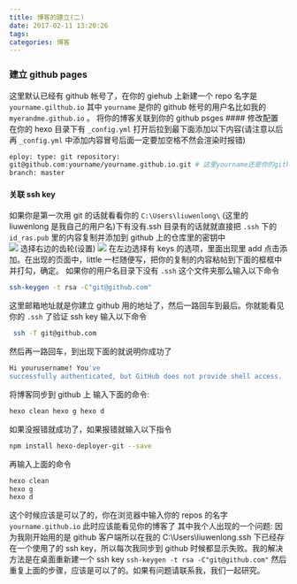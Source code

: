 ```yaml
---
title: 博客的建立(二)
date: 2017-02-11 13:20:26
tags: 
categories: 博客
---
```

<!--more-->

### 建立 github pages

这里默认已经有 github 帐号了，在你的 giehub 上新建一个 repo 名字是 `yourname.gilthub.io` 其中 `yourname` 是你的 github 帐号的用户名比如我的 `myerandme.github.io` 。
将你的博客关联到你的 github psges #### 修改配置
在你的 hexo 目录下有 `_config.yml` 打开后拉到最下面添加以下内容(请注意以后再 `_config.yml` 中添加内容冒号后面一定要加空格不然会渲染时报错)

```bash
eploy: type: git repository:
git@github.com:yourname/yourname.github.io.git # 这里yourname还是你的github用户名
branch: master
```

#### 关联 ssh key

如果你是第一次用 git 的话就看看你的 `C:\Users\liuwenlong\` (这里的 liuwenlong 是我自己的用户名)下有没有.ssh 目录有的话就就直接把 `.ssh` 下的 `id_ras.pub` 里的内容复制并添加到 github 上的仓库里的密钥中  
![](http://p1.bpimg.com/567571/19772c56b391d3f8.png) 选择右边的齿轮(设置)
![](http://p1.bpimg.com/567571/21ecdd3486c866d5.png)
在左边选择有 keys 的选项，里面出现里 add 点击添加。在出现的页面中，little 一栏随便写，把你的复制的内容粘帖到下面的框框中并打勾，确定。
如果你的用户名目录下没有 `.ssh` 这个文件夹那么输入以下命令

```bash
ssh-keygen -t rsa -C"git@github.com" 
```

这里邮箱地址就是你建立 github 用的地址了，然后一路回车到最后。你就能看见你的 `.ssh` 了验证 ssh key 输入以下命令

```bash
 ssh -T git@github.com

```

 然后再一路回车，到出现下面的就说明你成功了

```bash
Hi yourusername! You've
successfully authenticated, but GitHub does not provide shell access.
```

将博客同步到 github 上 输入下面的命令:

```bash
hexo clean hexo g hexo d 
```

如果没报错就成功了，如果报错就输入以下指令

```bash
npm install hexo-deployer-git --save 
```

再输入上面的命令

```bash
hexo clean 
hexo g 
hexo d 
```

这个时候应该是可以了的，你在浏览器中输入你的 repos 的名字 `yourname.github.io` 此时应该能看见你的博客了
其中我个人出现的一个问题: 因为我刚开始用的是 github 客户端所以在我的 C:\Users\liuwenlong.ssh 下已经存在一个使用了的 ssh
key，所以每次我同步到 github 时候都显示失败。我的解决方法是在桌面重新建一个 ssh key ```ssh-keygen -t rsa
-C"git@github.com"``` 然后重复上面的步骤，应该是可以了的。如果有问题请联系我，我们一起研究。
